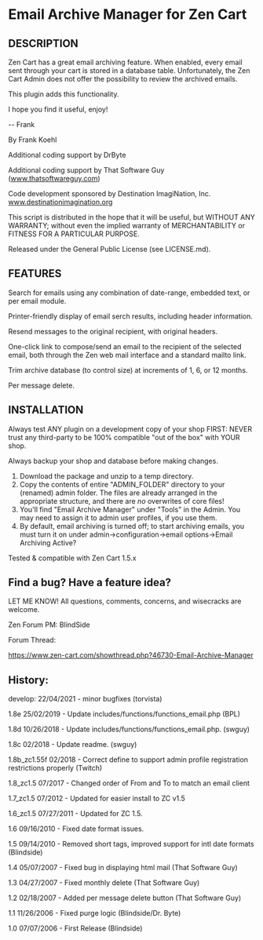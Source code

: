 # Email Archive Manager for Zen Cart
## DESCRIPTION

Zen Cart has a great email archiving feature.  When enabled, every email sent through your cart is stored in a database table. Unfortunately, the Zen Cart Admin does not offer the possibility to review the archived emails.

This plugin adds this functionality.

I hope you find it useful, enjoy!

--
Frank

By Frank Koehl

Additional coding support by DrByte

Additional coding support by That Software Guy (www.thatsoftwareguy.com)

Code development sponsored by Destination ImagiNation, Inc.
www.destinationimagination.org

This script is distributed in the hope that it will be useful, but WITHOUT
ANY WARRANTY; without even the implied warranty of MERCHANTABILITY or
FITNESS FOR A PARTICULAR PURPOSE.

Released under the General Public License (see LICENSE.md).

## FEATURES

Search for emails using any combination of date-range, embedded text, or per email module.

Printer-friendly display of email serch results, including header information.

Resend messages to the original recipient, with original headers.

One-click link to compose/send an email to the recipient of the selected email, both through the Zen web mail interface and a standard mailto link.

Trim archive database (to control size) at increments of 1, 6, or 12 months.

Per message delete.

## INSTALLATION

Always test ANY plugin on a development copy of your shop FIRST: NEVER trust any third-party to be 100% compatible "out of the box" with YOUR shop.

Always backup your shop and database before making changes.

1. Download the package and unzip to a temp directory.
2. Copy the contents of entire "ADMIN_FOLDER" directory to your (renamed) admin folder.
The files are already arranged in the appropriate structure, and there are *no* overwrites of core files!
3. You'll find "Email Archive Manager" under "Tools" in the Admin. You may need to assign it to admin user profiles, if you use them.
4. By default, email archiving is turned off; to start archiving emails, you must turn it on under
   admin->configuration->email options->Email Archiving Active?


Tested & compatible with Zen Cart 1.5.x

## Find a bug?  Have a feature idea?

LET ME KNOW!
All questions, comments, concerns, and wisecracks are welcome.

Zen Forum PM: BlindSide

Forum Thread:

https://www.zen-cart.com/showthread.php?46730-Email-Archive-Manager

## History:
develop: 22/04/2021 - minor bugfixes (torvista)

1.8e 25/02/2019 - Update includes/functions/functions_email.php (BPL)

1.8d         10/26/2018 - Update includes/functions/functions_email.php. (swguy)

1.8c         02/2018 - Update readme. (swguy)

1.8b_zc1.55f 02/2018 - Correct define to support admin profile registration restrictions properly (Twitch)

1.8_zc1.5 07/2017 - Changed order of From and To to match an email client

1.7_zc1.5 07/2012 - Updated for easier install to ZC v1.5

1.6_zc1.5 07/27/2011 - Updated for ZC 1.5.

1.6 09/16/2010 - Fixed date format issues.

1.5 09/14/2010 - Removed short tags, improved support for intl date formats (Blindside)

1.4 05/07/2007 - Fixed bug in displaying html mail (That Software Guy)

1.3 04/27/2007 - Fixed monthly delete (That Software Guy)

1.2 02/18/2007 - Added per message delete button (That Software Guy)

1.1 11/26/2006 - Fixed purge logic (Blindside/Dr. Byte)

1.0 07/07/2006 - First Release (Blindside)

